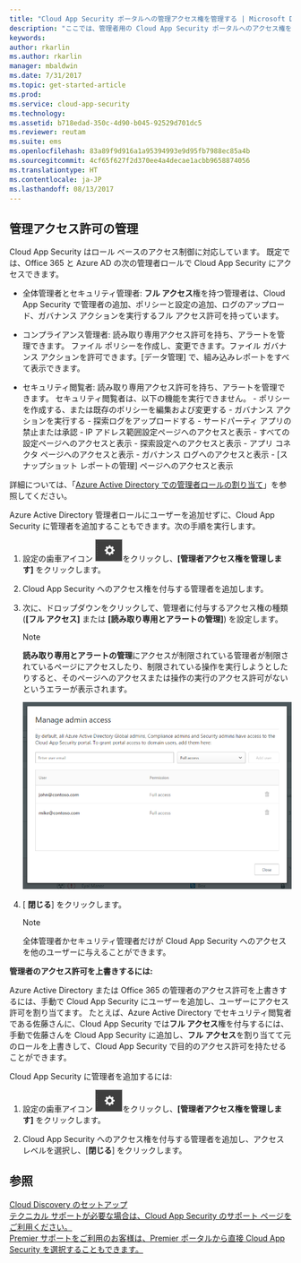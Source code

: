 ```yaml
---
title: "Cloud App Security ポータルへの管理アクセス権を管理する | Microsoft Docs"
description: "ここでは、管理者用の Cloud App Security ポータルへのアクセス権を設定する手順について説明します。"
keywords: 
author: rkarlin
ms.author: rkarlin
manager: mbaldwin
ms.date: 7/31/2017
ms.topic: get-started-article
ms.prod: 
ms.service: cloud-app-security
ms.technology: 
ms.assetid: b718edad-350c-4d90-b045-92529d701dc5
ms.reviewer: reutam
ms.suite: ems
ms.openlocfilehash: 83a89f9d916a1a95394993e9d95fb7988ec85a4b
ms.sourcegitcommit: 4cf65f627f2d370ee4a4decae1acbb9658874056
ms.translationtype: HT
ms.contentlocale: ja-JP
ms.lasthandoff: 08/13/2017
---
```

## <a name="managing-admin-access"></a>管理アクセス許可の管理

Cloud App Security はロール ベースのアクセス制御に対応しています。 既定では、Office 365 と Azure AD の次の管理者ロールで Cloud App Security にアクセスできます。

- 全体管理者とセキュリティ管理者: **フル アクセス**権を持つ管理者は、Cloud App Security で管理者の追加、ポリシーと設定の追加、ログのアップロード、ガバナンス アクションを実行するフル アクセス許可を持っています。

- コンプライアンス管理者: 読み取り専用アクセス許可を持ち、アラートを管理できます。 ファイル ポリシーを作成し、変更できます。ファイル ガバナンス アクションを許可できます。[データ管理] で、組み込みレポートをすべて表示できます。 

- セキュリティ閲覧者: 読み取り専用アクセス許可を持ち、アラートを管理できます。 セキュリティ閲覧者は、以下の機能を実行できません。
      - ポリシーを作成する、または既存のポリシーを編集および変更する 
      - ガバナンス アクションを実行する 
      - 探索ログをアップロードする
      - サードパーティ アプリの禁止または承認
      - IP アドレス範囲設定ページへのアクセスと表示
      - すべての設定ページへのアクセスと表示 
      - 探索設定へのアクセスと表示 
      - アプリ コネクタ ページへのアクセスと表示
      - ガバナンス ログへのアクセスと表示 
      - [スナップショット レポートの管理] ページへのアクセスと表示 

詳細については、「[Azure Active Directory での管理者ロールの割り当て](https://docs.microsoft.com/en-us/azure/active-directory/active-directory-assign-admin-roles)」を参照してください。

Azure Active Directory 管理者ロールにユーザーを追加せずに、Cloud App Security に管理者を追加することもできます。次の手順を実行します。

1. 設定の歯車アイコン ![設定アイコン](./media/settings-icon.png "設定アイコン")をクリックし、**[管理者アクセス権を管理します]** をクリックします。 

2. Cloud App Security へのアクセス権を付与する管理者を追加します。
  
      
3. 次に、ドロップダウンをクリックして、管理者に付与するアクセス権の種類 (**[フル アクセス]** または **[読み取り専用とアラートの管理]**) を設定します。

     >[!NOTE]
      >**読み取り専用とアラートの管理**にアクセスが制限されている管理者が制限されているページにアクセスしたり、制限されている操作を実行しようとしたりすると、そのページへのアクセスまたは操作の実行のアクセス許可がないというエラーが表示されます。

   ![管理者アクセスの管理](./media/manage-admin-access.png "管理者アクセスの管理")  

4. [ **閉じる**] をクリックします。  

   >[!NOTE]
    >全体管理者かセキュリティ管理者だけが Cloud App Security へのアクセスを他のユーザーに与えることができます。
  
**管理者のアクセス許可を上書きするには:**

Azure Active Directory または Office 365 の管理者のアクセス許可を上書きするには、手動で Cloud App Security にユーザーを追加し、ユーザーにアクセス許可を割り当てます。
たとえば、Azure Active Directory でセキュリティ閲覧者である佐藤さんに、Cloud App Security では**フル アクセス**権を付与するには、手動で佐藤さんを Cloud App Security に追加し、**フル アクセス**を割り当てて元のロールを上書きして、Cloud App Security で目的のアクセス許可を持たせることができます。 


Cloud App Security に管理者を追加するには:
1. 設定の歯車アイコン ![設定アイコン](./media/settings-icon.png "設定アイコン")をクリックし、**[管理者アクセス権を管理します]** をクリックします。 

2. Cloud App Security へのアクセス権を付与する管理者を追加し、アクセス レベルを選択し、[**閉じる**] をクリックします。



## <a name="see-also"></a>参照  
[Cloud Discovery のセットアップ](set-up-cloud-discovery.md)   
[テクニカル サポートが必要な場合は、Cloud App Security のサポート ページをご利用ください。](http://support.microsoft.com/oas/default.aspx?prid=16031)   
[Premier サポートをご利用のお客様は、Premier ポータルから直接 Cloud App Security を選択することもできます。](https://premier.microsoft.com/)  
  
  